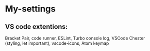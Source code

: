 # My-settings

## VS code extentions:
Bracket Pair, code runner, ESLint, Turbo console log, VSCode Chester (styling, let important), vscode-icons, Atom keymap
